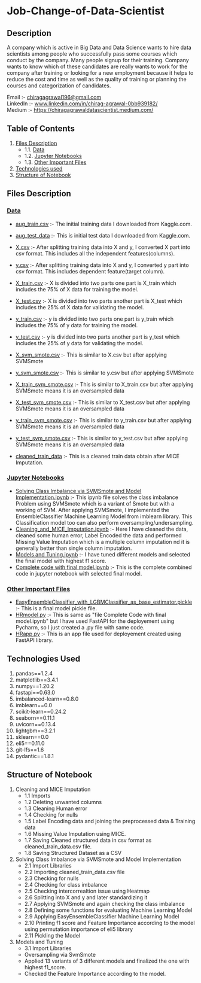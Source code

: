 # Job-Change-of-Data-Scientist
## Description
A company which is active in Big Data and Data Science wants to hire data scientists among people who successfully pass some courses which conduct by the                          company. Many people signup for their training. Company wants to know which of these candidates are really wants to work for the company after training or                          looking for a new employment because it helps to reduce the cost and time as well as the quality of training or planning the courses and categorization of                          candidates.

Email :- chiragagrawal196@gmail.com <br>
LinkedIn :- www.linkedin.com/in/chirag-agrawal-0bb939182/ <br>
Medium :- https://chiragagrawaldatascientist.medium.com/ <br>

## Table of Contents

1. [ Files Description ](#File_Description)
   - 1.1. [ Data ](#Data)
   - 1.2. [ Jupyter Notebooks ](#Jupyter_Notebooks)
   - 1.3. [ Other Important Files ](#Other_Important_Files)
2. [ Technologies used ](#Technologies_Used)
3. [ Structure of Notebook ](#Structure_of_Notebook)

## Files Description
 <a name="File_Description"></a>
 
 ### [Data](https://github.com/ChiragAgrawalDataScientist/Job-Change-of-Data-Scientist/tree/master/Data)
 <a name="Data"></a>
- [aug_train.csv](https://github.com/ChiragAgrawalDataScientist/Job-Change-of-Data-Scientist/blob/master/Data/aug_train.csv) :- The initial training data I downloaded from Kaggle.com. <br>
- [aug_test_data](https://github.com/ChiragAgrawalDataScientist/Job-Change-of-Data-Scientist/blob/master/Data/aug_test.csv) :- This is initial test data I downloaded from Kaggle.com. <br>
- [X.csv](https://github.com/ChiragAgrawalDataScientist/Job-Change-of-Data-Scientist/blob/master/Data/X.csv) :- After splitting training data into X and y, I converted X part into csv format. This includes all the independent features(columns).<br>
- [y.csv](https://github.com/ChiragAgrawalDataScientist/Job-Change-of-Data-Scientist/blob/master/Data/y.csv) :- After splitting training data into X and y, I converted y part into csv format. This includes dependent feature(target column).<br>
- [X_train.csv](https://github.com/ChiragAgrawalDataScientist/Job-Change-of-Data-Scientist/blob/master/Data/X_train.csv) :-  X is divided into two parts one part is X_train which includes the 75% of X data for training the model.<br>
- [X_test.csv](https://github.com/ChiragAgrawalDataScientist/Job-Change-of-Data-Scientist/blob/master/Data/X_test.csv) :-  X is divided into two parts another part is X_test which includes the 25% of X data for validating the model.<br>
- [y_train.csv](https://github.com/ChiragAgrawalDataScientist/Job-Change-of-Data-Scientist/blob/master/Data/y_train.csv) :-  y is divided into two parts one part is y_train which includes the 75% of y data for training the model.<br>
- [y_test.csv](https://github.com/ChiragAgrawalDataScientist/Job-Change-of-Data-Scientist/blob/master/Data/y_test.csv) :-  y is divided into two parts another part is y_test which includes the 25% of y data for validating the model.<br>
 
 - [X_svm_smote.csv](https://github.com/ChiragAgrawalDataScientist/Job-Change-of-Data-Scientist/blob/master/Data/X_svm_smote.csv) :- This is similar to X.csv but after applying SVMSmote <br>
 - [y_svm_smote.csv](https://github.com/ChiragAgrawalDataScientist/Job-Change-of-Data-Scientist/blob/master/Data/y_svm_smote.csv) :- This is similar to y.csv but after applying SVMSmote <br>
 - [X_train_svm_smote.csv](https://github.com/ChiragAgrawalDataScientist/Job-Change-of-Data-Scientist/blob/master/Data/X_train_svm_smote.csv) :- This is similar to X_train.csv but after applying SVMSmote means it is an oversampled data <br>
 - [X_test_svm_smote.csv](https://github.com/ChiragAgrawalDataScientist/Job-Change-of-Data-Scientist/blob/master/Data/X_test_svm_smote.csv) :- This is similar to X_test.csv but after applying SVMSmote means it is an oversampled data <br>
 - [y_train_svm_smote.csv](https://github.com/ChiragAgrawalDataScientist/Job-Change-of-Data-Scientist/blob/master/Data/y_train_svm_smote.csv) :- This is similar to y_train.csv but after applying SVMSmote means it is an oversampled data <br>
 - [y_test_svm_smote.csv](https://github.com/ChiragAgrawalDataScientist/Job-Change-of-Data-Scientist/blob/master/Data/y_test_svm_smote.csv) :- This is similar to y_test.csv but after applying SVMSmote means it is an oversampled data <br>
 - [cleaned_train_data](https://github.com/ChiragAgrawalDataScientist/Job-Change-of-Data-Scientist/blob/master/Data/cleaned_train_data.csv) :- This is a cleaned train data obtain after MICE Imputation. <br>
 
 ### [Jupyter Notebooks](https://github.com/ChiragAgrawalDataScientist/Job-Change-of-Data-Scientist/tree/master/Jupyter%20notebooks)
 <a name="Jupyter_Notebooks"></a>
 
 - [Solving Class Imbalance via SVMSmote and Model Implementation.ipynb](https://github.com/ChiragAgrawalDataScientist/Job-Change-of-Data-Scientist/blob/master/Jupyter%20notebooks/Solving_Class_Imbalance_via_SVMSmote_and_Model_Implementation.ipynb) :-  This ipynb file solves the class imbalance Problem using SVMSmote which is a variant of Smote but with a working of SVM. After applying SVMSmote, I implemented the EnsembleClassifier Machine Learning Model from imblearn library. This  Classification model too can also perform oversampling/undersampling. 
 - [Cleaning_and_MICE_Imputation.ipynb](https://github.com/ChiragAgrawalDataScientist/Job-Change-of-Data-Scientist/blob/master/Jupyter%20notebooks/Cleaning_and_MICE_Imputation.ipynb) :- Here I have cleaned the data, cleaned some human error, Label Encoded the data and performed Missing Value Imputation which is a multiple column imputation nd it is generally better than single column imputation.<br>
- [Models and Tuning.ipynb](https://github.com/ChiragAgrawalDataScientist/Job-Change-of-Data-Scientist/blob/master/Jupyter%20notebooks/Models_and_Tuning.ipynb) :- I have tuned different models and selected the final model with highest f1 score.<br>
- [Complete code with final model.ipynb](https://github.com/ChiragAgrawalDataScientist/Job-Change-of-Data-Scientist/blob/master/Jupyter%20notebooks/Complete_code_with_final_model.ipynb) :- This is the complete combined code in jupyter notebook with selected final model.<br>

### [Other Important Files](https://github.com/ChiragAgrawalDataScientist/Job-Change-of-Data-Scientist)
<a name="Other_Important_Files"></a>

- [EasyEnsembleClassifier_with_LGBMClassifier_as_base_estimator.pickle](https://github.com/ChiragAgrawalDataScientist/Job-Change-of-Data-Scientist/blob/master/EasyEnsembleClassifier_with_LGBMClassifier_as_base_estimator.pickle) :- This is a final model pickle file.<br>
- [HRmodel.py](https://github.com/ChiragAgrawalDataScientist/Job-Change-of-Data-Scientist/blob/master/HRmodel.py) :- This is same as "file Complete Code with final model.ipynb" but I have used FastAPI for the deployement using Pycharm, so I just created a .py file with same code.<br>
- [HRapp.py](https://github.com/ChiragAgrawalDataScientist/Job-Change-of-Data-Scientist/blob/master/HRapp.py) :- This is an app file used for deployement created using FastAPI library.<br>

 
## Technologies Used 
 <a name="Technologies_Used"></a>
1. pandas==1.2.4 <br>
2. matplotlib==3.4.1 <br>
3. numpy==1.20.2 <br>
4. fastapi==0.63.0 <br>
5. imbalanced-learn==0.8.0 <br>
6. imblearn==0.0 <br>
7. scikit-learn==0.24.2 <br>
8. seaborn==0.11.1 <br>
9. uvicorn==0.13.4 <br>
10. lightgbm==3.2.1 <br>
11. sklearn==0.0 <br>
12. eli5==0.11.0 <br>
13. git-lfs==1.6 <br>
14. pydantic==1.8.1 <br>


## Structure of Notebook
 <a name="Structure_of_Notebook"></a>
1. Cleaning and MICE Imputation<br>
   - 1.1 Imports<br>
   - 1.2 Deleting unwanted columns<br>
   - 1.3 Cleaning Human error<br>
   - 1.4 Checking for nulls
   - 1.5 Label Encoding data and joining the preprocessed data & Training data<br>
   - 1.6 Missing Value Imputation using MICE.<br>
   - 1.7 Saving Cleaned structured data in csv format as cleaned_train_data.csv file.<br>
   - 1.8 Saving Structured Dataset as a CSV<br>
2. Solving Class Imbalance via SVMSmote and Model Implementation <br>
   - 2.1 Import Libraries <br>
   - 2.2 Importing cleaned_train_data.csv file <br>
   - 2.3 Checking for nulls <br>
   - 2.4 Checking for class imbalance <br>
   - 2.5 Checking intercorrealtion issue using Heatmap <br>
   - 2.6 Splitting into X and y and later standardizing it <br>
   - 2.7 Applying SVMSmote and again checking the class imbalance <br>
   - 2.8 Defining some functions for evaluating Machine Learning Model <br>
   - 2.9 Applying EasyEnsembleClassifier Machine Learning Model <br>
   - 2.10 Printing f1 score and Feature Importance according to the model using permutation importance of eli5 library <br>
   - 2.11 Pickling the Model <br>
3. Models and Tuning <br>
   - 3.1 Import Libraries <br>
   - Oversampling via SvmSmote <br>
   - Applied 13 variants of 3 different models and finalized the one with highest f1_score.
   - Checked the Feature Importance according to the model.
 
